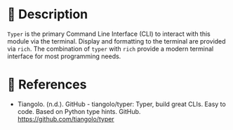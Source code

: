 # 📒 Description

`Typer` is the primary Command Line Interface (CLI) to interact with this module via the terminal.  Display and formatting to the terminal are provided via `rich`.  The combination of `typer` with `rich` provide a modern terminal interface for most programming needs.


# 🔖 References

* Tiangolo. (n.d.). GitHub - tiangolo/typer: Typer, build great CLIs. Easy to code. Based on Python type hints. GitHub. https://github.com/tiangolo/typer
